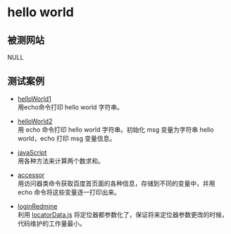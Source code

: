 # hello world

## 被测网站
NULL

## 测试案例
- [helloWorld1](helloWorld1.html)  
  用echo命令打印 hello world 字符串。
  
- [helloWorld2](helloWorld2.html)  
  用 echo 命令打印 hello world 字符串。初始化 msg 变量为字符串 hello world，echo 打印 msg 变量信息。
  
- [javaScript](javaScript.html)  
  用各种方法来计算两个数求和。
  
- [accessor](accessor.html)  
  用访问器类命令获取百度首页面的各种信息，存储到不同的变量中，并用 echo 命令将这些变量逐一打印出来。
  
- [loginRedmine](loginRedmine.html)  
  利用 [locatorData.js](locatorData.js) 将定位器都参数化了，保证将来定位器参数更改的时候，代码维护的工作量最小。

